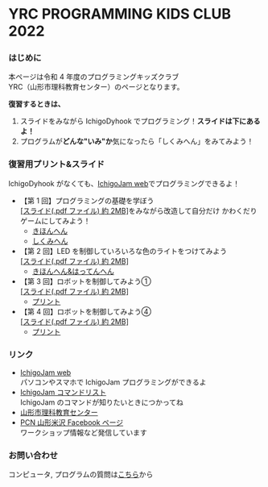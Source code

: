 # YRC PROGRAMMING KIDS CLUB 2022

### はじめに

本ページは令和 4 年度のプログラミングキッズクラブ  
YRC（山形市理科教育センター）のページとなります。

**復習するときは、**

1. スライドをみながら IchigoDyhook でプログラミング！**スライドは下にあるよ！**
2. プログラムが**どんな"いみ"か**気になったら「しくみへん」をみてみよう！

### 復習用プリント&スライド

IchigoDyhook がなくても、[IchigoJam web](https://fukuno.jig.jp/app/IchigoJam/)でプログラミングできるよ！  

- 【第 1 回】プログラミングの基礎を学ぼう  
   [[スライド(.pdf ファイル) 約 2MB]](https://online.pcn-ymgt-yonezawa.club/yrc/2022/slides/2022PKC_01.pdf)をみながら改造して自分だけ かわくだりゲームにしてみよう！
  - [きほんへん](https://online.pcn-ymgt-yonezawa.club/yrc/2022/print/01.html)
  - [しくみへん](https://online.pcn-ymgt-yonezawa.club/yrc/2022/print/01logic.html)
- 【第 2 回】LED を制御していろいろな色のライトをつけてみよう  
   [[スライド(.pdf ファイル) 約 2MB]](https://online.pcn-ymgt-yonezawa.club/yrc/2022/slides/2022PKC_02.pdf) 
  - [きほんへん&はってんへん](https://online.pcn-ymgt-yonezawa.club/yrc/2022/print/02.html)
- 【第 3 回】ロボットを制御してみよう①  
  [[スライド(.pdf ファイル) 約 2MB]](https://online.pcn-ymgt-yonezawa.club/yrc/2022/slides/2022PKC_03.pdf) 
  - [プリント](https://online.pcn-ymgt-yonezawa.club/yrc/2022/print/03.html)
- 【第 4 回】ロボットを制御してみよう④  
  [[スライド(.pdf ファイル) 約 2MB]](https://online.pcn-ymgt-yonezawa.club/yrc/2022/slides/2022PKC_04.pdf) 
    - [プリント](https://online.pcn-ymgt-yonezawa.club/yrc/2022/print/04.html)

### リンク

- [IchigoJam web](https://fukuno.jig.jp/app/IchigoJam/)  
  パソコンやスマホで IchigoJam プログラミングができるよ
- [IchigoJam コマンドリスト](https://ichigojam.net/IchigoJam.html)  
  IchigoJam のコマンドが知りたいときにつかってね
- [山形市理科教育センター](https://www.ymgt.ed.jp/rikacenter/YAMAGATASIRISE.html)
- [PCN 山形米沢 Facebook ページ](https://www.facebook.com/PCNYonezawa/)  
  ワークショップ情報など発信しています

### お問い合わせ

コンピュータ, プログラムの質問は[こちら](https://forms.gle/zTkj7jYU6FphiCTp9)から
